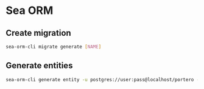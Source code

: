 # Sea ORM 

## Create migration

```sh
sea-orm-cli migrate generate [NAME]
```

## Generate entities

```sh
sea-orm-cli generate entity -u postgres://user:pass@localhost/portero -o entity/src
```